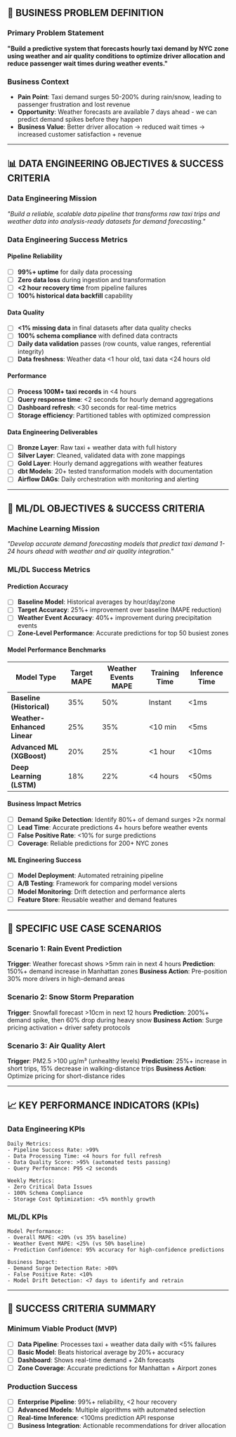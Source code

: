 ## **🎯 BUSINESS PROBLEM DEFINITION**

### **Primary Problem Statement**
**"Build a predictive system that forecasts hourly taxi demand by NYC zone using weather and air quality conditions to optimize driver allocation and reduce passenger wait times during weather events."**

### **Business Context**
- **Pain Point**: Taxi demand surges 50-200% during rain/snow, leading to passenger frustration and lost revenue
- **Opportunity**: Weather forecasts are available 7 days ahead - we can predict demand spikes before they happen
- **Business Value**: Better driver allocation → reduced wait times → increased customer satisfaction + revenue

---

## **📊 DATA ENGINEERING OBJECTIVES & SUCCESS CRITERIA**

### **Data Engineering Mission**
*"Build a reliable, scalable data pipeline that transforms raw taxi trips and weather data into analysis-ready datasets for demand forecasting."*

### **Data Engineering Success Metrics**

#### **Pipeline Reliability**
- [ ] **99%+ uptime** for daily data processing
- [ ] **Zero data loss** during ingestion and transformation
- [ ] **<2 hour recovery time** from pipeline failures
- [ ] **100% historical data backfill** capability

#### **Data Quality**
- [ ] **<1% missing data** in final datasets after data quality checks
- [ ] **100% schema compliance** with defined data contracts
- [ ] **Daily data validation** passes (row counts, value ranges, referential integrity)
- [ ] **Data freshness**: Weather data <1 hour old, taxi data <24 hours old

#### **Performance**
- [ ] **Process 100M+ taxi records** in <4 hours
- [ ] **Query response time**: <2 seconds for hourly demand aggregations
- [ ] **Dashboard refresh**: <30 seconds for real-time metrics
- [ ] **Storage efficiency**: Partitioned tables with optimized compression

#### **Data Engineering Deliverables**
- [ ] **Bronze Layer**: Raw taxi + weather data with full history
- [ ] **Silver Layer**: Cleaned, validated data with zone mappings
- [ ] **Gold Layer**: Hourly demand aggregations with weather features
- [ ] **dbt Models**: 20+ tested transformation models with documentation
- [ ] **Airflow DAGs**: Daily orchestration with monitoring and alerting

---

## **🤖 ML/DL OBJECTIVES & SUCCESS CRITERIA**

### **Machine Learning Mission**
*"Develop accurate demand forecasting models that predict taxi demand 1-24 hours ahead with weather and air quality integration."*

### **ML/DL Success Metrics**

#### **Prediction Accuracy**
- [ ] **Baseline Model**: Historical averages by hour/day/zone
- [ ] **Target Accuracy**: 25%+ improvement over baseline (MAPE reduction)
- [ ] **Weather Event Accuracy**: 40%+ improvement during precipitation events
- [ ] **Zone-Level Performance**: Accurate predictions for top 50 busiest zones

#### **Model Performance Benchmarks**
| Model Type | Target MAPE | Weather Events MAPE | Training Time | Inference Time |
|---|---|---|---|---|
| **Baseline (Historical)** | 35% | 50% | Instant | <1ms |
| **Weather-Enhanced Linear** | 25% | 35% | <10 min | <5ms |
| **Advanced ML (XGBoost)** | 20% | 25% | <1 hour | <10ms |
| **Deep Learning (LSTM)** | 18% | 22% | <4 hours | <50ms |

#### **Business Impact Metrics**
- [ ] **Demand Spike Detection**: Identify 80%+ of demand surges >2x normal
- [ ] **Lead Time**: Accurate predictions 4+ hours before weather events
- [ ] **False Positive Rate**: <10% for surge predictions
- [ ] **Coverage**: Reliable predictions for 200+ NYC zones

#### **ML Engineering Success**
- [ ] **Model Deployment**: Automated retraining pipeline
- [ ] **A/B Testing**: Framework for comparing model versions
- [ ] **Model Monitoring**: Drift detection and performance alerts
- [ ] **Feature Store**: Reusable weather and demand features

---

## **🎯 SPECIFIC USE CASE SCENARIOS**

### **Scenario 1: Rain Event Prediction**
**Trigger**: Weather forecast shows >5mm rain in next 4 hours
**Prediction**: 150%+ demand increase in Manhattan zones
**Business Action**: Pre-position 30% more drivers in high-demand areas

### **Scenario 2: Snow Storm Preparation**
**Trigger**: Snowfall forecast >10cm in next 12 hours
**Prediction**: 200%+ demand spike, then 60% drop during heavy snow
**Business Action**: Surge pricing activation + driver safety protocols

### **Scenario 3: Air Quality Alert**
**Trigger**: PM2.5 >100 μg/m³ (unhealthy levels)
**Prediction**: 25%+ increase in short trips, 15% decrease in walking-distance trips
**Business Action**: Optimize pricing for short-distance rides

---

## **📈 KEY PERFORMANCE INDICATORS (KPIs)**

### **Data Engineering KPIs**
```
Daily Metrics:
- Pipeline Success Rate: >99%
- Data Processing Time: <4 hours for full refresh
- Data Quality Score: >95% (automated tests passing)
- Query Performance: P95 <2 seconds

Weekly Metrics:
- Zero Critical Data Issues
- 100% Schema Compliance
- Storage Cost Optimization: <5% monthly growth
```

### **ML/DL KPIs**
```
Model Performance:
- Overall MAPE: <20% (vs 35% baseline)
- Weather Event MAPE: <25% (vs 50% baseline)
- Prediction Confidence: 95% accuracy for high-confidence predictions

Business Impact:
- Demand Surge Detection Rate: >80%
- False Positive Rate: <10%
- Model Drift Detection: <7 days to identify and retrain
```

---

## **🚀 SUCCESS CRITERIA SUMMARY**

### **Minimum Viable Product (MVP)**
- [ ] **Data Pipeline**: Processes taxi + weather data daily with <5% failures
- [ ] **Basic Model**: Beats historical average by 20%+ accuracy
- [ ] **Dashboard**: Shows real-time demand + 24h forecasts
- [ ] **Zone Coverage**: Accurate predictions for Manhattan + Airport zones

### **Production Success**
- [ ] **Enterprise Pipeline**: 99%+ reliability, <2 hour recovery
- [ ] **Advanced Models**: Multiple algorithms with automated selection
- [ ] **Real-time Inference**: <100ms prediction API response
- [ ] **Business Integration**: Actionable recommendations for driver allocation